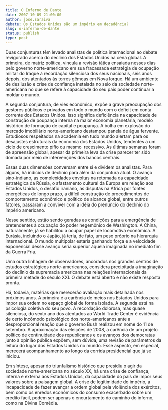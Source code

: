 ```yaml
---
title: O Inferno de Dante
date: 2007-10-09 21:00:00
author: jose.saraiva
debate: Os Estados Unidos são um império em decadência?
slug: o-inferno-de-dante
status: publish 
type: post
---
```


  
Duas conjunturas têm levado analistas de política internacional ao debate revigorado acerca do declínio dos Estados Unidos na cena global. A primeira, de matriz política, vincula a revisão tática ensaiada nesses dias pelo governo norte-americano em sua fracassada estratégia de ocupação militar do Iraque à recordação silenciosa dos seus nacionais, seis anos depois, dos atentados às torres gêmeas em Nova Iorque. Há um ambiente de desilusão e crise de confiança instalada no seio da sociedade norte-americana no que se refere à capacidade do seu país poder continuar a moldar o mundo.  
  
A segunda conjuntura, de viés econômico, expõe a grave preocupação dos gestores públicos e privados em todo o mundo com o déficit em conta corrente dos Estados Unidos. Isso significa deficiência na capacidade de construção de poupança interna na maior economia planetária, modelo histórico de formação de capital e poupança. A bolha em explosão do mercado imobiliário norte-americano destampou panela de água fervente. Estudiosos respeitados na academia em tudo mundo alertam para os desajustes estruturais da economia dos Estados Unidos, tendentes a um ciclo de crescimento pífio ou mesmo  recessivo. As últimas semanas foram de apreensão global, apesar da primeira leva da crise parecer ter sido domada por meio de intervenções dos bancos centrais.  
  
Essas duas dimensões conversam entre si e dividem os analistas. Para alguns, há indícios de declínio para além da conjuntura atual. O avanço sino-indiano, as complexidades envoltas na retomada da capacidade estratégica da Rússia, o afastamento cultural da Europa em relação aos Estados Unidos, o desafio iraniano, as disputas na África por fontes energéticas de longo prazo, a difícil construção de procedimentos de comportamento econômico e político de alcance global, entre outros fatores, passaram a conviver com a idéia do prenúncio do declínio do império americano.   
  
Nesse sentido, estão sendo geradas as condições para a emergência de pretendentes à ocupação do poder hegemônico de Washington. A China, naturalmente, já se habilitou a ocupar papel de locomotiva econômica. A Eurásia, incluindo o Japão, já teria, de fato, um peso próprio na hierarquia internacional. O mundo multipolar estaria ganhando força e a velocidade exponencial desse avanço seria superior àquela imaginada no imediato fim da Guerra Fria.  
  
Uma outra linhagem de observadores, ancorados nos grandes centros de estudos estratégicos norte-americanos, considera precipitada a imaginação do declínio da supremacia americana nas relações internacionais da primeira metade do século XXI. O debate está aberto e não existe resposta pronta.   
  
Há, todavia, matérias que merecerão avaliação mais detalhada nos próximos anos. A primeira é a carência de meios nos Estados Unidos para impor sua ordem no espaço global de forma isolada. A segunda está na psicologia coletiva do seu povo. A recordação dolorosa, mas quase silenciosa, do sexto ano dos atentados ao World Trade Center é evidência de certo incômodo psicológico dos norte-americanos ante a desproporcional reação que o governo Bush realizou em nome do 11 de setembro. A aproximação das eleições de 2008, a carência de um projeto político de continuidade dos republicanos e os avanços dos democratas junto à opinião pública expõem, sem dúvida, uma revisão de parâmetros da leitura do lugar dos Estados Unidos no mundo. Esse aspecto, em especial, merecerá acompanhamento ao longo da corrida presidencial que já se iniciou.  
  
Em síntese, apesar do triunfalismo histórico que presidiu o agir da sociedade norte-americana no século XX, há uma crise de confiança, interna e externa aos Estados Unidos, da capacidade do país de impor seus valores sobre a paisagem global. A crise de legitimidade do império, a incapacidade de fazer avançar a ordem global pela violência dos exércitos, bem como os enredos econômicos do consumo exacerbado sobre um crédito fácil, podem ser apenas o encurtamento do caminho do inferno, como na Divina Comédia.  

